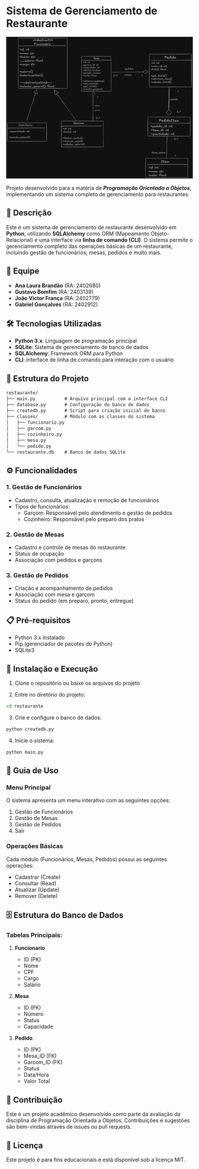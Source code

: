# Sistema de Gerenciamento de Restaurante

![Imagem da UML](uml/uml.jpg)

Projeto desenvolvido para a matéria de **_Programação Orientada a Objetos_**, implementando um sistema completo de gerenciamento para restaurantes.

## 📝 Descrição

Este é um sistema de gerenciamento de restaurante desenvolvido em **Python**, utilizando **SQLAlchemy** como ORM (Mapeamento Objeto-Relacional) e uma interface via **linha de comando (CLI)**. O sistema permite o gerenciamento completo das operações básicas de um restaurante, incluindo gestão de funcionários, mesas, pedidos e muito mais.

## 👥 Equipe

- **Ana Laura Brandão** (RA: 2402680)
- **Gustavo Bomfim** (RA: 2403139)
- **João Victor França** (RA: 2402779)
- **Gabriel Gonçalves** (RA: 2402912)

## 🛠️ Tecnologias Utilizadas

- **Python 3.x**: Linguagem de programação principal
- **SQLite**: Sistema de gerenciamento de banco de dados
- **SQLAlchemy**: Framework ORM para Python
- **CLI**: Interface de linha de comando para interação com o usuário

## 📁 Estrutura do Projeto

```
restaurante/
├── main.py           # Arquivo principal com a interface CLI
├── database.py       # Configuração do banco de dados
├── createdb.py       # Script para criação inicial do banco
├── classes/          # Módulo com as classes do sistema
│   ├── funcionario.py
│   ├── garcom.py
│   ├── cozinheiro.py
│   ├── mesa.py
│   └── pedido.py
└── restaurante.db    # Banco de dados SQLite
```

## ⚙️ Funcionalidades

### 1. Gestão de Funcionários
- Cadastro, consulta, atualização e remoção de funcionários
- Tipos de funcionários:
  - Garçom: Responsável pelo atendimento e gestão de pedidos
  - Cozinheiro: Responsável pelo preparo dos pratos

### 2. Gestão de Mesas
- Cadastro e controle de mesas do restaurante
- Status de ocupação
- Associação com pedidos e garçons

### 3. Gestão de Pedidos
- Criação e acompanhamento de pedidos
- Associação com mesa e garçom
- Status do pedido (em preparo, pronto, entregue)

## 📋 Pré-requisitos

- Python 3.x instalado
- Pip (gerenciador de pacotes do Python)
- SQLite3

## 🚀 Instalação e Execução

1. Clone o repositório ou baixe os arquivos do projeto

2. Entre no diretório do projeto:
```bash
cd restaurante
```

3. Crie e configure o banco de dados:
```bash
python createdb.py
```

4. Inicie o sistema:
```bash
python main.py
```

## 📖 Guia de Uso

### Menu Principal
O sistema apresenta um menu interativo com as seguintes opções:
1. Gestão de Funcionários
2. Gestão de Mesas
3. Gestão de Pedidos
4. Sair

### Operações Básicas
Cada módulo (Funcionários, Mesas, Pedidos) possui as seguintes operações:
- Cadastrar (Create)
- Consultar (Read)
- Atualizar (Update)
- Remover (Delete)

## 🗄️ Estrutura do Banco de Dados

### Tabelas Principais:
1. **Funcionario**
   - ID (PK)
   - Nome
   - CPF
   - Cargo
   - Salário

2. **Mesa**
   - ID (PK)
   - Número
   - Status
   - Capacidade

3. **Pedido**
   - ID (PK)
   - Mesa_ID (FK)
   - Garcom_ID (FK)
   - Status
   - Data/Hora
   - Valor Total

## 🤝 Contribuição

Este é um projeto acadêmico desenvolvido como parte da avaliação da disciplina de Programação Orientada a Objetos. Contribuições e sugestões são bem-vindas através de issues ou pull requests.

## 📄 Licença

Este projeto é para fins educacionais e está disponível sob a licença MIT.
